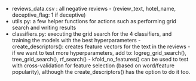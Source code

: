 - reviews_data.csv : all negative reviews - (review_text, hotel_name, deceptive_flag: 1 if deceptive)
- utils.py: a few helper functions for actions such as performing grid search and writing results
- classifiers.py: executing the grid search for the 4 classifiers, and training the models with the best hyperparameters
                - create_descriptors(): creates feature vectors for the text in the reviews
                - if we want to test more hyperparameters, add to: logreg_grid_search(), tree_grid_search(), rf_search()
                - kfold_no_features() can be used to test with cross-validation for feature selection (based on word/feature popularity), although the create_descriptors() has the option to do it too. 
                
